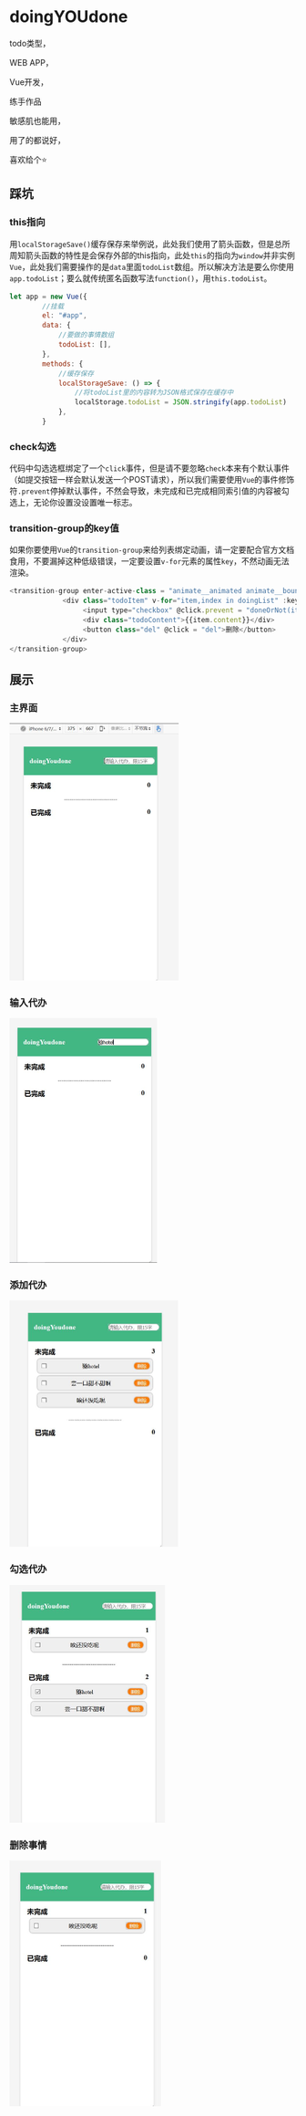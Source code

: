 # doingYOUdone
todo类型，

WEB APP，

Vue开发，

练手作品

敏感肌也能用，

用了的都说好，

喜欢给个⭐



## 踩坑

### this指向

用`localStorageSave()`缓存保存来举例说，此处我们使用了箭头函数，但是总所周知箭头函数的特性是会保存外部的this指向，此处`this`的指向为`window`并非实例`Vue`，此处我们需要操作的是`data`里面`todoList`数组。所以解决方法是要么你使用`app.todoList`；要么就传统匿名函数写法`function()`，用`this.todoList`。

```javascript
let app = new Vue({
        //挂载
        el: "#app",
        data: {
            //要做的事情数组
            todoList: [],
        },
        methods: {
            //缓存保存
            localStorageSave: () => {
                //将todoList里的内容转为JSON格式保存在缓存中
                localStorage.todoList = JSON.stringify(app.todoList)
            },
        }
```

### check勾选

代码中勾选选框绑定了一个`click`事件，但是请不要忽略`check`本来有个默认事件（如提交按钮一样会默认发送一个POST请求），所以我们需要使用`Vue`的事件修饰符`.prevent`停掉默认事件，不然会导致，未完成和已完成相同索引值的内容被勾选上，无论你设置没设置唯一标志。

### transition-group的key值

如果你要使用`Vue`的`transition-group`来给列表绑定动画，请一定要配合官方文档食用，不要漏掉这种低级错误，一定要设置`v-for`元素的属性`key`，不然动画无法渲染。

```javascript
<transition-group enter-active-class = "animate__animated animate__bounceInLeft" leave-active-class = "animate__animated animate__bounceOutRight">
             <div class="todoItem" v-for="item,index in doingList" :key = "'doing'+index">
                  <input type="checkbox" @click.prevent = "doneOrNot(item.id)">
                  <div class="todoContent">{{item.content}}</div>
                  <button class="del" @click = "del">删除</button>
             </div>
</transition-group>
```

## 展示

### 主界面

<img src=".\images\1.jpg" alt="1" style="zoom:50%;" />

### 输入代办

<img src=".\images\2.jpg" alt="2" style="zoom:50%;" />

### 添加代办

<img src=".\images\3.jpg" alt="3" style="zoom:50%;" />

### 勾选代办

<img src=".\images\4.jpg" alt="4" style="zoom:50%;" />

### 删除事情

<img src=".\images\5.jpg" alt="5" style="zoom:50%;" />

